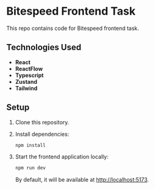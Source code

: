 # Bitespeed Frontend Task

This repo contains code for Bitespeed frontend task.

## Technologies Used

- **React**
- **ReactFlow**
- **Typescript**
- **Zustand**
- **Tailwind**


## Setup

1. Clone this repository.
2. Install dependencies:

   ```bash
   npm install
   ```

3. Start the frontend application locally:

   ```bash
   npm run dev
   ```

   By default, it will be available at [http://localhost:5173](http://localhost:5173).